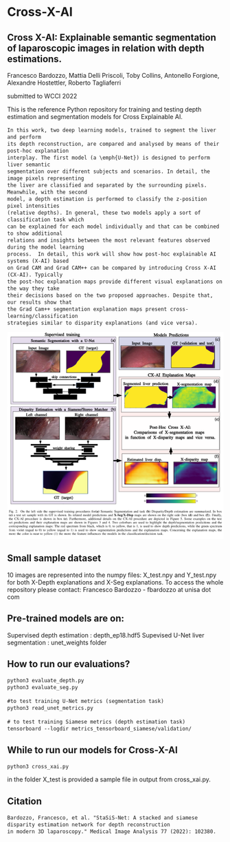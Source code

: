 # Cross-X-AI
## Cross X-AI: Explainable semantic segmentation of laparoscopic images in relation with depth estimations.

Francesco Bardozzo, Mattia Delli Priscoli, Toby Collins, Antonello Forgione, Alexandre Hostettler, Roberto Tagliaferri

submitted to WCCI 2022



This is the reference Python repository 
for training and testing depth estimation and segmentation models
for Cross Explainable AI.

```
In this work, two deep learning models, trained to segment the liver and perform
its depth reconstruction, are compared and analysed by means of their post-hoc explanation
interplay. The first model (a \emph{U-Net}) is designed to perform liver semantic
segmentation over different subjects and scenarios. In detail, the image pixels representing
the liver are classified and separated by the surrounding pixels. Meanwhile, with the second
model, a depth estimation is performed to classify the z-position pixel intensities 
(relative depths). In general, these two models apply a sort of classification task which
can be explained for each model individually and that can be combined to show additional
relations and insights between the most relevant features observed during the model learning
process.  In detail, this work will show how post-hoc explainable AI systems (X-AI) based 
on Grad CAM and Grad CAM++ can be compared by introducing Cross X-AI (CX-AI). Typically 
the post-hoc explanation maps provide different visual explanations on the way they take
their decisions based on the two proposed approaches. Despite that, our results show that
the Grad Cam++ segmentation explanation maps present cross-learning/classification 
strategies similar to disparity explanations (and vice versa).
```



![Test Image 6](https://github.com/lodeguns/Cross-X-AI/blob/main/pipexai.png)




## Small sample dataset
10 images are represented into the numpy files: X_test.npy and Y_test.npy for both X-Depth explanations and
X-Seg explanations. To access the whole repository please contact: Francesco Bardozzo - fbardozzo at unisa dot com

## Pre-trained models are on:
Supervised depth estimation : depth_ep18.hdf5
Supevised U-Net liver segmentation : unet_weights folder

## How to run our evaluations?

```
python3 evaluate_depth.py
python3 evaluate_seg.py

#to test training U-Net metrics (segmentation task)
python3 read_unet_metrics.py

# to test training Siamese metrics (depth estimation task)
tensorboard --logdir metrics_tensorboard_siamese/validation/     
```

## While to run our models for Cross-X-AI

```
python3 cross_xai.py
```

in the folder X_test is provided a sample file in output from cross_xai.py.
 
 

## Citation

```
Bardozzo, Francesco, et al. "StaSiS-Net: A stacked and siamese disparity estimation network for depth reconstruction
in modern 3D laparoscopy." Medical Image Analysis 77 (2022): 102380.
```

